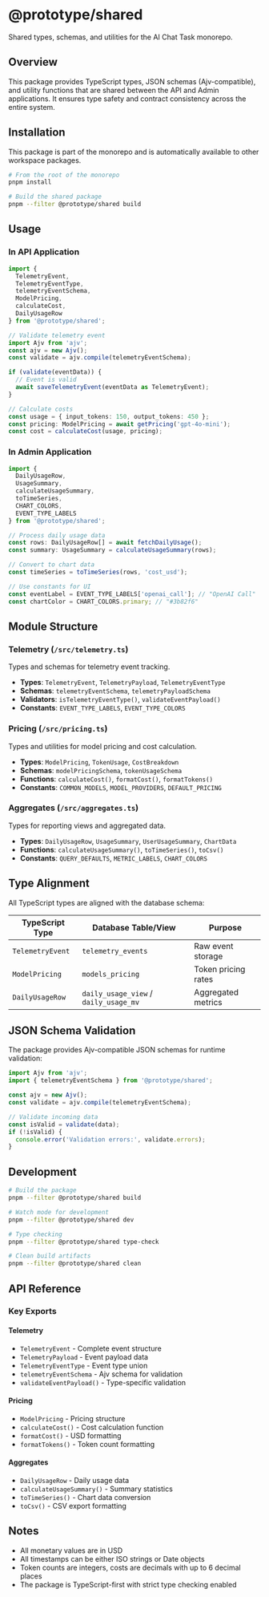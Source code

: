 # @prototype/shared

Shared types, schemas, and utilities for the AI Chat Task monorepo.

## Overview

This package provides TypeScript types, JSON schemas (Ajv-compatible), and utility functions that are shared between the API and Admin applications. It ensures type safety and contract consistency across the entire system.

## Installation

This package is part of the monorepo and is automatically available to other workspace packages.

```bash
# From the root of the monorepo
pnpm install

# Build the shared package
pnpm --filter @prototype/shared build
```

## Usage

### In API Application

```typescript
import { 
  TelemetryEvent, 
  TelemetryEventType,
  telemetryEventSchema,
  ModelPricing,
  calculateCost,
  DailyUsageRow 
} from '@prototype/shared';

// Validate telemetry event
import Ajv from 'ajv';
const ajv = new Ajv();
const validate = ajv.compile(telemetryEventSchema);

if (validate(eventData)) {
  // Event is valid
  await saveTelemetryEvent(eventData as TelemetryEvent);
}

// Calculate costs
const usage = { input_tokens: 150, output_tokens: 450 };
const pricing: ModelPricing = await getPricing('gpt-4o-mini');
const cost = calculateCost(usage, pricing);
```

### In Admin Application

```typescript
import { 
  DailyUsageRow,
  UsageSummary,
  calculateUsageSummary,
  toTimeSeries,
  CHART_COLORS,
  EVENT_TYPE_LABELS 
} from '@prototype/shared';

// Process daily usage data
const rows: DailyUsageRow[] = await fetchDailyUsage();
const summary: UsageSummary = calculateUsageSummary(rows);

// Convert to chart data
const timeSeries = toTimeSeries(rows, 'cost_usd');

// Use constants for UI
const eventLabel = EVENT_TYPE_LABELS['openai_call']; // "OpenAI Call"
const chartColor = CHART_COLORS.primary; // "#3b82f6"
```

## Module Structure

### Telemetry (`/src/telemetry.ts`)

Types and schemas for telemetry event tracking.

- **Types**: `TelemetryEvent`, `TelemetryPayload`, `TelemetryEventType`
- **Schemas**: `telemetryEventSchema`, `telemetryPayloadSchema`
- **Validators**: `isTelemetryEventType()`, `validateEventPayload()`
- **Constants**: `EVENT_TYPE_LABELS`, `EVENT_TYPE_COLORS`

### Pricing (`/src/pricing.ts`)

Types and utilities for model pricing and cost calculation.

- **Types**: `ModelPricing`, `TokenUsage`, `CostBreakdown`
- **Schemas**: `modelPricingSchema`, `tokenUsageSchema`
- **Functions**: `calculateCost()`, `formatCost()`, `formatTokens()`
- **Constants**: `COMMON_MODELS`, `MODEL_PROVIDERS`, `DEFAULT_PRICING`

### Aggregates (`/src/aggregates.ts`)

Types for reporting views and aggregated data.

- **Types**: `DailyUsageRow`, `UsageSummary`, `UserUsageSummary`, `ChartData`
- **Functions**: `calculateUsageSummary()`, `toTimeSeries()`, `toCsv()`
- **Constants**: `QUERY_DEFAULTS`, `METRIC_LABELS`, `CHART_COLORS`

## Type Alignment

All TypeScript types are aligned with the database schema:

| TypeScript Type | Database Table/View | Purpose |
|----------------|-------------------|---------|
| `TelemetryEvent` | `telemetry_events` | Raw event storage |
| `ModelPricing` | `models_pricing` | Token pricing rates |
| `DailyUsageRow` | `daily_usage_view` / `daily_usage_mv` | Aggregated metrics |

## JSON Schema Validation

The package provides Ajv-compatible JSON schemas for runtime validation:

```typescript
import Ajv from 'ajv';
import { telemetryEventSchema } from '@prototype/shared';

const ajv = new Ajv();
const validate = ajv.compile(telemetryEventSchema);

// Validate incoming data
const isValid = validate(data);
if (!isValid) {
  console.error('Validation errors:', validate.errors);
}
```

## Development

```bash
# Build the package
pnpm --filter @prototype/shared build

# Watch mode for development
pnpm --filter @prototype/shared dev

# Type checking
pnpm --filter @prototype/shared type-check

# Clean build artifacts
pnpm --filter @prototype/shared clean
```

## API Reference

### Key Exports

#### Telemetry
- `TelemetryEvent` - Complete event structure
- `TelemetryPayload` - Event payload data
- `TelemetryEventType` - Event type union
- `telemetryEventSchema` - Ajv schema for validation
- `validateEventPayload()` - Type-specific validation

#### Pricing
- `ModelPricing` - Pricing structure
- `calculateCost()` - Cost calculation function
- `formatCost()` - USD formatting
- `formatTokens()` - Token count formatting

#### Aggregates
- `DailyUsageRow` - Daily usage data
- `calculateUsageSummary()` - Summary statistics
- `toTimeSeries()` - Chart data conversion
- `toCsv()` - CSV export formatting

## Notes

- All monetary values are in USD
- All timestamps can be either ISO strings or Date objects
- Token counts are integers, costs are decimals with up to 6 decimal places
- The package is TypeScript-first with strict type checking enabled